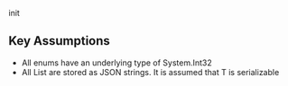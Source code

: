init

## Key Assumptions

- All enums have an underlying type of System.Int32
- All List<T> are stored as JSON strings. It is assumed that T is serializable
